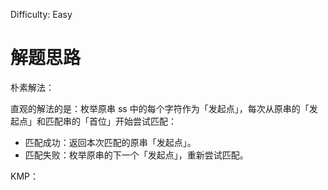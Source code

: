 Difficulty: Easy

# 解题思路
朴素解法：

直观的解法的是：枚举原串 ss 中的每个字符作为「发起点」，每次从原串的「发起点」和匹配串的「首位」开始尝试匹配：
- 匹配成功：返回本次匹配的原串「发起点」。
- 匹配失败：枚举原串的下一个「发起点」，重新尝试匹配。

KMP：
